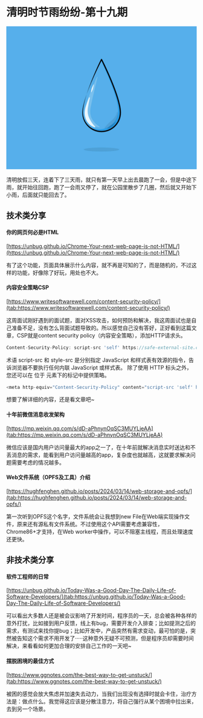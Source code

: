 # 清明时节雨纷纷-第十九期

![original-954d958cc39e4c8f7dfc45341c909bbb.jpg](../public/images/66111c5eb98d2.jpg)


清明放假三天，连着下了三天雨，就只有第一天早上出去晨跑了一会，但是中途下雨，就开始往回跑，跑了一会雨又停了，就在公园里散步了几圈，然后就又开始下小雨，后面就只能回去了。

## 技术类分享

#### <!DOCTYPE aigc>你的网页何必是HTML
[https://unbug.github.io/Chrome-Your-next-web-page-is-not-HTML/](https://unbug.github.io/Chrome-Your-next-web-page-is-not-HTML/)

有了这个功能，页面具体展示什么内容，就不再是可知的了，而是随机的，不过这样的功能，好像除了好玩，用处也不大。

#### 

#### 内容安全策略CSP

[https://www.writesoftwarewell.com/content-security-policy/](tab:https://www.writesoftwarewell.com/content-security-policy/)

这周面试刚好遇到的面试题，面对XSS攻击，如何预防和解决，我这周面试也是自己准备不足，没有怎么背面试题导致的。所以感觉自己没有答好，正好看到这篇文章，CSP就是content security policy（内容安全策略），添加HTTP请求头。

```javascript
Content-Security-Policy: script-src 'self' https://safe-external-site.com; style-src 'self'
```

术语 script-src 和 style-src 是分别指定 JavaScript 和样式表有效源的指令，告诉浏览器不要执行任何内联 JavaScript 或样式表。
除了使用 HTTP 标头之外，您还可以在 <meta> 位于 <head> 元素下的标记中提供策略。

```javascript
<meta http-equiv="Content-Security-Policy" content="script-src 'self' https://safe-external-site.com">
```

想要了解详细的内容，还是看文章吧~


#### 十年前微信消息收发架构

[https://mp.weixin.qq.com/s/dD-aPhnynOqSC3MUYLjeAA](tab:https://mp.weixin.qq.com/s/dD-aPhnynOqSC3MUYLjeAA)

微信应该是国内用户访问量最大的app之一了，在十年前就解决消息实时送达和不丢消息的需求，能看到用户访问量越高的app，复杂度也就越高，这就要求解决问题需要考虑的情况越多。

#### Web文件系统（OPFS及工具）介绍

[https://hughfenghen.github.io/posts/2024/03/14/web-storage-and-opfs/](tab:https://hughfenghen.github.io/posts/2024/03/14/web-storage-and-opfs/)

第一次听到OPFS这个名字，文件系统会让我想到new File在Web端实现操作文件，原来还有源私有文件系统。不过使用这个API需要考虑兼容性，Chrome86+才支持，在Web worker中操作，可以不阻塞主线程，而且处理速度还更快。

## 非技术类分享

#### 软件工程师的日常

[https://unbug.github.io/Today-Was-a-Good-Day-The-Daily-Life-of-Software-Developers/](tab:https://unbug.github.io/Today-Was-a-Good-Day-The-Daily-Life-of-Software-Developers/)

可以看出大多数人还是被会议影响了开发时间，程序员的一天，总会被各种各样的意外打扰，比如接到用户反馈，线上有bug，需要开发介入排查；比如提测之后的需求，有测试来找你提bug；比如开发中，产品突然有需求变动，最可怕的是，突然被告知这个需求不用开发了·····这种意外无疑不可预测，但是程序员却需要时间解决，来看看如何更加合理的安排自己工作的一天吧~


#### 摆脱困境的最佳方式

[https://www.ggnotes.com/the-best-way-to-get-unstuck/](tab:https://www.ggnotes.com/the-best-way-to-get-unstuck/)

被困的感觉会放大焦虑并加速失去动力，当我们出现没有选择时就会卡住，治疗方法是：做点什么。我觉得这应该是分散注意力，将自己强行从某个困境中拉出来，去到另一个场景。

